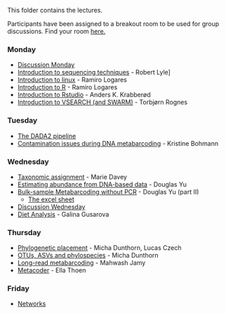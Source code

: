 This folder contains the lectures.

Participants have been assigned to a breakout room to be used for group discussions.
Find your room [here.](Breakout_groups.pdf)


### Monday
- [Discussion Monday](Group_work_Monday.pdf)
- [Introduction to sequencing techniques](20210503_Lyle.pdf) - Robert Lyle]
- [Introduction to linux](./../intro.to.unix/intro.to.unix.pdf) - Ramiro Logares
- [Introduction to R](./../intro.to.r/intro.to.R.pdf) - Ramiro Logares
- [Introduction to Rstudio](./../intro.to.Rstudio/RStudio_intro.pdf) - Anders K. Krabberød
- [Introduction to VSEARCH (and SWARM)](./../Lectures_and_groups/Rognes_vsearch-swarm.pdf) - Torbjørn Rognes

### Tuesday
- [The DADA2 pipeline](DADA2_lecture.pdf)
- [Contamination issues during DNA metabarcoding](./../Lectures_and_groups/bohmann_3May_2021.pdf) - Kristine Bohmann

### Wednesday
- [Taxonomic assignment](Lectures_and_groups/Davey_taxo_assign_04052021.pdf) - Marie Davey
- [Estimating abundance from DNA-based data](./../Lectures_and_groups/DouglasYu_20210505.pdf) - Douglas Yu
- [Bulk-sample Metabarcoding without PCR](./../Lectures_and_groups/DouglasYu_partII_20210505.pdf) - Douglas Yu (part II)
  - [The excel sheet](./../Lectures_and_groups/pa_vs_qp_tables_20210402.xlsx)
- [Discussion Wednesday](Lectures_and_groups/Group_work_Wednesday.pdf)
- [Diet Analysis](Presentation_diet20210405.pdf) - Galina Gusarova

### Thursday
- [Phylogenetic placement](./../Phylogenetic_placement) - Micha Dunthorn, Lucas Czech
- [OTUs, ASVs and phylospecies](./../Lectures_and_groups/dunthorn_clustering_talk.pdf) - Micha Dunthorn
- [Long-read metabarcoding](Long-read_metabarcoding.pdf) - Mahwash Jamy
- [Metacoder](./../Metacoder/Thoen_Metacoder.pdf) - Ella Thoen

### Friday
- [Networks](./../Lectures_and_groups/Networks_Krabberød.pdf) 
